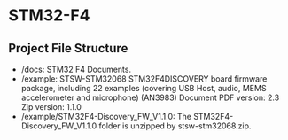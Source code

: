 # STM32-F4

## Project File Structure

* /docs: STM32 F4 Documents.
* /example: STSW-STM32068
	STM32F4DISCOVERY board firmware package, including 22 examples (covering USB Host, audio, MEMS accelerometer and microphone) (AN3983)
	Document PDF version: 2.3
	Zip version: 1.1.0
* /example/STM32F4-Discovery_FW_V1.1.0: The STM32F4-Discovery_FW_V1.1.0 folder is unzipped by stsw-stm32068.zip.
